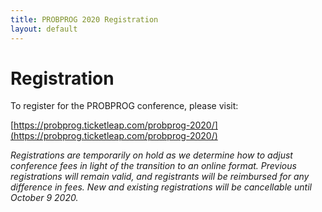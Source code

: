 ```yaml
---
title: PROBPROG 2020 Registration
layout: default
---
```


# Registration

To register for the PROBPROG conference, please visit:

[https://probprog.ticketleap.com/probprog-2020/](https://probprog.ticketleap.com/probprog-2020/)

*Registrations are temporarily on hold as we determine how to adjust conference fees in light of the transition to an online format. Previous registrations will remain valid, and registrants will be reimbursed for any difference in fees. New and existing registrations will be cancellable until October 9 2020.*
